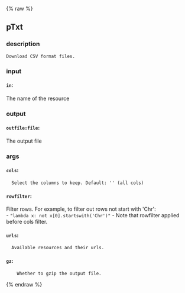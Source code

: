 {% raw %}

## pTxt

### description
	Download CSV format files.

### input
#### `in`:
 The name of the resource  

### output
#### `outfile:file`:
 The output file  

### args
#### `cols`:
      Select the columns to keep. Default: '' (all cols)  
#### `rowfilter`:
 Filter rows. For example, to filter out rows not start with 'Chr':  
		- `"lambda x: not x[0].startswith('Chr')"`
		- Note that rowfilter applied before cols filter.
#### `urls`:
      Available resources and their urls.  
#### `gz`:
        Whether to gzip the output file.  
{% endraw %}
